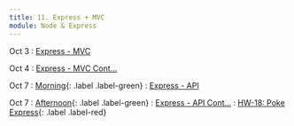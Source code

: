 ```yaml
---
title: 11. Express + MVC
module: Node & Express
---
```


Oct 3
: [Express - MVC](https://git.generalassemb.ly/seir-flex-07-25-23/express-mongoose)

Oct 4
: [Express - MVC Cont...](https://git.generalassemb.ly/seir-flex-07-25-23/express-mongoose)

Oct 7
: [Morning](){: .label .label-green}
: [Express - API](https://git.generalassemb.ly/seir-flex-07-25-23/express-apis-json)

Oct 7
: [Afternoon](){: .label .label-green}
: [Express - API Cont...](https://git.generalassemb.ly/seir-flex-07-25-23/express-apis-json)
  : [HW-18: Poke Express](https://git.generalassemb.ly/seir-flex-07-25-23/poke-express){: .label .label-red}
